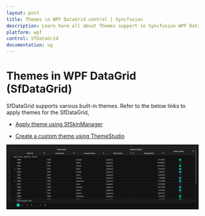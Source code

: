 ```yaml
---
layout: post
title: Themes in WPF DataGrid control | Syncfusion
description: Learn here all about Themes support in Syncfusion WPF DataGrid (SfDataGrid) control, its elements and more details.
platform: wpf
control: SfDataGrid
documentation: ug
---
```


# Themes in WPF DataGrid (SfDataGrid)

SfDataGrid supports various built-in themes. Refer to the below links to apply themes for the SfDataGrid,

  * [Apply theme using SfSkinManager](https://help.syncfusion.com/wpf/themes/skin-manager)
	
  * [Create a custom theme using ThemeStudio](https://help.syncfusion.com/wpf/themes/theme-studio#creating-custom-theme)
 
  ![Applying Theme to WPF DataGrid](Getting-Started_images/wpf-datagrid-theme.png)
